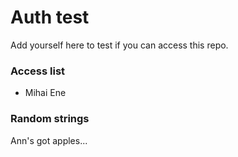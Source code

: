 # Auth test

Add yourself here to test if you can access this repo.

### Access list

- Mihai Ene

### Random strings

Ann's got apples...